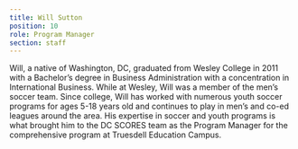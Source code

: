 ```yaml
---
title: Will Sutton
position: 10
role: Program Manager
section: staff
---
```


Will, a native of Washington, DC, graduated from Wesley College in 2011 with a Bachelor’s degree in Business Administration with a concentration in International Business. While at Wesley, Will was a member of the men’s soccer team. Since college, Will has worked with numerous youth soccer programs for ages 5-18 years old and continues to play in men’s and co-ed leagues around the area. His expertise in soccer and youth programs is what brought him to the DC SCORES team as the Program Manager for the comprehensive program at Truesdell Education Campus.
